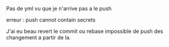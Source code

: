 Pas de yml vu que je n'arrive pas a le push 

erreur : push cannot contain secrets

J'ai eu beau revert le commit ou rebase impossible de push des changement a partir de la.

